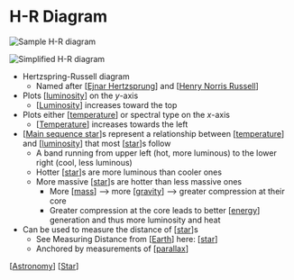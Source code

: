 # H-R Diagram

![Sample H-R diagram](/assets/second-brain/2021-01-24-16-39-34.png)

![Simplified H-R diagram](/assets/second-brain/2021-01-31-15-27-56.png)

- Hertzspring-Russell diagram
  - Named after [[Ejnar Hertzsprung]] and [[Henry Norris Russell]]
- Plots [[luminosity]] on the $y$-axis
  - [[Luminosity]] increases toward the top
- Plots either [[temperature]] or spectral type on the $x$-axis
  - [[Temperature]] increases towards the left
- [[Main sequence star]]s represent a relationship between [[temperature]] and [[luminosity]] that most [[star]]s follow
  - A band running from upper left (hot, more luminous) to the lower right (cool, less luminous)
  - Hotter [[star]]s are more luminous than cooler ones
  - More massive [[star]]s are hotter than less massive ones
    - More [[mass]] --> more [[gravity]] --> greater compression at their core
    - Greater compression at the core leads to better [[energy]] generation and thus more luminosity and heat
- Can be used to measure the distance of [[star]]s
  - See Measuring Distance from [[Earth]] here: [[star]]
  - Anchored by measurements of [[parallax]]

[[Astronomy]] [[Star]]

[//begin]: # "Autogenerated link references for markdown compatibility"
[Ejnar Hertzsprung]: ejnar-hertzsprung "Ejnar Hertzsprung"
[Henry Norris Russell]: henry-norris-russell "Henry Norris Russell"
[luminosity]: luminosity "Luminosity"
[Luminosity]: luminosity "Luminosity"
[temperature]: temperature "Temperature"
[Temperature]: temperature "Temperature"
[Main sequence star]: main-sequence-star "Main Sequence Star"
[Star]: star "Star"
[mass]: mass "Mass"
[gravity]: gravity "Gravity"
[energy]: energy "Energy"
[Earth]: earth "Earth 🜨"
[parallax]: parallax "Parallax"
[Astronomy]: astronomy "Astronomy"
[//end]: # "Autogenerated link references"